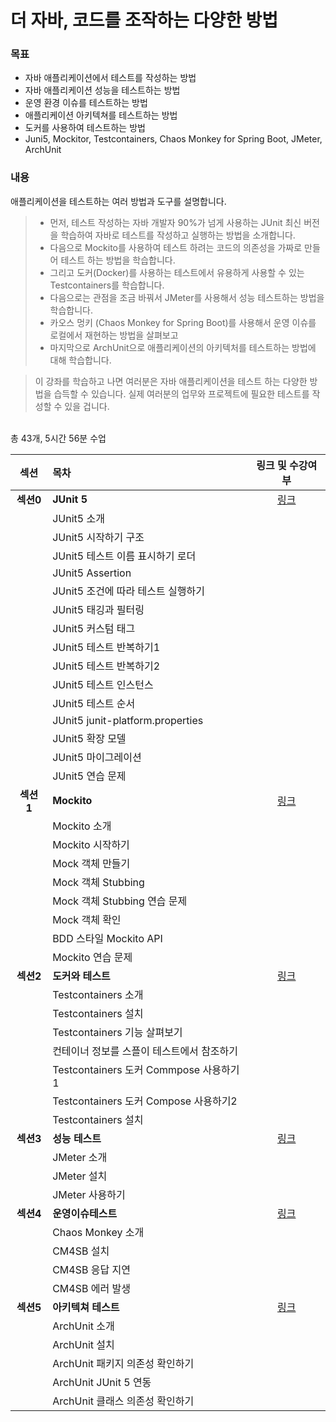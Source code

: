 # 더 자바, 코드를 조작하는 다양한 방법

### 목표

- 자바 애플리케이션에서 테스트를 작성하는 방법
- 자바 애플리케이션 성능을 테스트하는 방법
- 운영 환경 이슈를 테스트하는 방법
- 애플리케이션 아키텍쳐를 테스트하는 방법
- 도커를 사용하여 테스트하는 방법
- Juni5, Mockitor, Testcontainers, Chaos Monkey for Spring Boot, JMeter, ArchUnit

### 내용

애플리케이션을 테스트하는 여러 방법과 도구를 설명합니다.

> - 먼저, 테스트 작성하는 자바 개발자 90%가 넘게 사용하는 JUnit 최신 버전을 학습하여 자바로 테스트를 작성하고 실행하는 방법을 소개합니다.
> - 다음으로 Mockito를 사용하여 테스트 하려는 코드의 의존성을 가짜로 만들어 테스트 하는 방법을 학습합니다.
> - 그리고 도커(Docker)를 사용하는 테스트에서 유용하게 사용할 수 있는 Testcontainers를 학습합니다.
> - 다음으로는 관점을 조금 바꿔서 JMeter를 사용해서 성능 테스트하는 방법을 학습합니다.
> - 카오스 멍키 (Chaos Monkey for Spring Boot)를 사용해서 운영 이슈를 로컬에서 재현하는 방법을 살펴보고
> - 마지막으로 ArchUnit으로 애플리케이션의 아키텍처를 테스트하는 방법에 대해 학습합니다.

> 이 강좌를 학습하고 나면 여러분은 자바 애플리케이션을 테스트 하는 다양한 방법을 습득할 수 있습니다. 실제 여러분의 업무와 프로젝트에 필요한 테스트를 작성할 수 있을 겁니다.

<br>
총 43개, 5시간 56분 수업

|    섹션    | 목차                                       |                                          링크 및 수강여부                                          |
| :--------: | :----------------------------------------- | :------------------------------------------------------------------------------------------------: |
| **섹션0**  | **JUnit 5**                                | [링크](https://github.com/jihyeonmun/SelfLearningaboutJavaSpring/tree/master/03_JavaTest/Section0) |
|            | JUnit5 소개                                |                                                                                                    |
|            | JUnit5 시작하기 구조                       |                                                                                                    |
|            | JUnit5 테스트 이름 표시하기 로더           |                                                                                                    |
|            | JUnit5 Assertion                           |                                                                                                    |
|            | JUnit5 조건에 따라 테스트 실행하기         |                                                                                                    |
|            | JUnit5 태깅과 필터링                       |                                                                                                    |
|            | JUnit5 커스텀 태그                         |                                                                                                    |
|            | JUnit5 테스트 반복하기1                    |                                                                                                    |
|            | JUnit5 테스트 반복하기2                    |                                                                                                    |
|            | JUnit5 테스트 인스턴스                     |                                                                                                    |
|            | JUnit5 테스트 순서                         |                                                                                                    |
|            | JUnit5 junit-platform.properties           |                                                                                                    |
|            | JUnit5 확장 모델                           |                                                                                                    |
|            | JUnit5 마이그레이션                        |                                                                                                    |
|            | JUnit5 연습 문제                           |                                                                                                    |
| **섹션 1** | **Mockito**                                | [링크](https://github.com/jihyeonmun/SelfLearningaboutJavaSpring/tree/master/03_JavaTest/Section1) |
|            | Mockito 소개                               |                                                                                                    |
|            | Mockito 시작하기                           |                                                                                                    |
|            | Mock 객체 만들기                           |                                                                                                    |
|            | Mock 객체 Stubbing                         |                                                                                                    |
|            | Mock 객체 Stubbing 연습 문제               |                                                                                                    |
|            | Mock 객체 확인                             |                                                                                                    |
|            | BDD 스타일 Mockito API                     |                                                                                                    |
|            | Mockito 연습 문제                          |                                                                                                    |
| **섹션2**  | **도커와 테스트**                          | [링크](https://github.com/jihyeonmun/SelfLearningaboutJavaSpring/tree/master/03_JavaTest/Section2) |
|            | Testcontainers 소개                        |                                                                                                    |
|            | Testcontainers 설치                        |                                                                                                    |
|            | Testcontainers 기능 살펴보기               |                                                                                                    |
|            | 컨테이너 정보를 스플이 테스트에서 참조하기 |                                                                                                    |
|            | Testcontainers 도커 Commpose 사용하기1     |                                                                                                    |
|            | Testcontainers 도커 Compose 사용하기2      |                                                                                                    |
|            | Testcontainers 설치                        |                                                                                                    |
| **섹션3**  | **성능 테스트**                            | [링크](https://github.com/jihyeonmun/SelfLearningaboutJavaSpring/tree/master/03_JavaTest/Section3) |
|            | JMeter 소개                                |                                                                                                    |
|            | JMeter 설치                                |                                                                                                    |
|            | JMeter 사용하기                            |                                                                                                    |
| **섹션4**  | **운영이슈테스트**                         | [링크](https://github.com/jihyeonmun/SelfLearningaboutJavaSpring/tree/master/03_JavaTest/Section4) |
|            | Chaos Monkey 소개                          |                                                                                                    |
|            | CM4SB 설치                                 |                                                                                                    |
|            | CM4SB 응답 지연                            |                                                                                                    |
|            | CM4SB 에러 발생                            |                                                                                                    |
| **섹션5**  | **아키텍쳐 테스트**                        | [링크](https://github.com/jihyeonmun/SelfLearningaboutJavaSpring/tree/master/03_JavaTest/Section5) |
|            | ArchUnit 소개                              |                                                                                                    |
|            | ArchUnit 설치                              |                                                                                                    |
|            | ArchUnit 패키지 의존성 확인하기            |                                                                                                    |
|            | ArchUnit JUnit 5 연동                      |                                                                                                    |
|            | ArchUnit 클래스 의존성 확인하기            |                                                                                                    |
